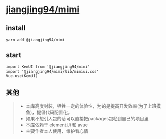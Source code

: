 # [jiangjing94/mimi](https://hellonainai.github.io/kemomimi/#/)

## install
```
yarn add @jiangjing94/mimi
```

## start
``` 
import KemUI from '@jiangjing94/mimi'
import '@jiangjing94/mimi/lib/mimiui.css'
Vue.use(KemUI)

```

## 其他
> - 本库高度封装，牺牲一定的体验性，为的是提高开发效率(为了上班摸鱼)，提倡代码配置化。
> - 如果不想引入包的话可以直接把packages包粘到自己的项目里
> - 本库依赖于 elementUi 和 avue
> - 主要作者本人使用，维护看心情
